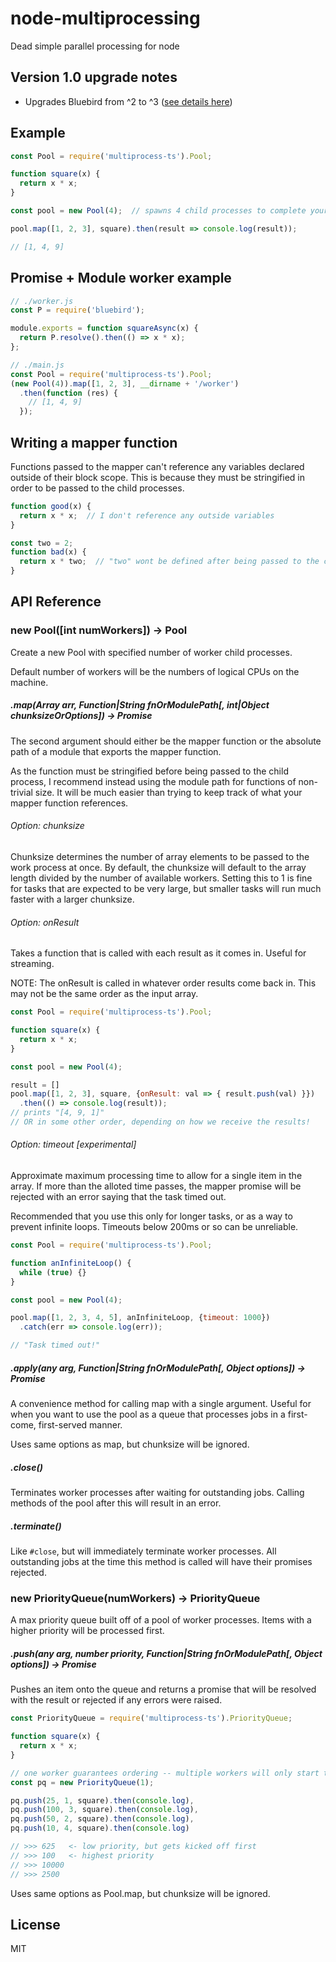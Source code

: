 # node-multiprocessing
Dead simple parallel processing for node

## Version 1.0 upgrade notes
- Upgrades Bluebird from ^2 to ^3 ([see details here](http://bluebirdjs.com/docs/new-in-bluebird-3.html))

## Example

```javascript
const Pool = require('multiprocess-ts').Pool;

function square(x) {
  return x * x;
}

const pool = new Pool(4);  // spawns 4 child processes to complete your jobs

pool.map([1, 2, 3], square).then(result => console.log(result));

// [1, 4, 9]
```

## Promise + Module worker example
```javascript
// ./worker.js
const P = require('bluebird');

module.exports = function squareAsync(x) {
  return P.resolve().then(() => x * x);
};
```

```javascript
// ./main.js
const Pool = require('multiprocess-ts').Pool;
(new Pool(4)).map([1, 2, 3], __dirname + '/worker')
  .then(function (res) {
    // [1, 4, 9]
  });
```

## Writing a mapper function

Functions passed to the mapper can't reference any variables declared outside of their block scope. This is because they must be stringified in order to be passed to the child processes.

```javascript
function good(x) {
  return x * x;  // I don't reference any outside variables
}

const two = 2;
function bad(x) {
  return x * two;  // "two" wont be defined after being passed to the child proc
}
```

## API Reference

### new Pool([int numWorkers]) -> Pool

Create a new Pool with specified number of worker child processes.

Default number of workers will be the numbers of logical CPUs on the machine.

##### .map(Array arr, Function|String fnOrModulePath[, int|Object chunksizeOrOptions]) -> Promise

The second argument should either be the mapper function or the absolute path of a module that exports the mapper function.

As the function must be stringified before being passed to the child process, I recommend instead using the module path for functions of non-trivial size. It will be much easier than trying to keep track of what your mapper function references.

###### Option: chunksize
Chunksize determines the number of array elements to be passed to the work process at once. By default, the chunksize will default to the array length divided by the number of available workers. Setting this to 1 is fine for tasks that are expected to be very large, but smaller tasks will run much faster with a larger chunksize.

###### Option: onResult
Takes a function that is called with each result as it comes in. Useful for streaming.

NOTE: The onResult is called in whatever order results come back in. This may not be the same order as the input array.

```javascript
const Pool = require('multiprocess-ts').Pool;

function square(x) {
  return x * x;
}

const pool = new Pool(4);

result = []
pool.map([1, 2, 3], square, {onResult: val => { result.push(val) }})
  .then(() => console.log(result));
// prints "[4, 9, 1]"
// OR in some other order, depending on how we receive the results!
```

###### Option: timeout [experimental]
Approximate maximum processing time to allow for a single item in the array. If more than the alloted time passes, the mapper promise will be rejected with an error saying that the task timed out.

Recommended that you use this only for longer tasks, or as a way to prevent infinite loops. Timeouts below 200ms or so can be unreliable.

```javascript
const Pool = require('multiprocess-ts').Pool;

function anInfiniteLoop() {
  while (true) {}
}

const pool = new Pool(4);

pool.map([1, 2, 3, 4, 5], anInfiniteLoop, {timeout: 1000})
  .catch(err => console.log(err));

// "Task timed out!"
```

##### .apply(any arg, Function|String fnOrModulePath[, Object options]) -> Promise

A convenience method for calling map with a single argument. Useful for when you want to use the pool as a queue that processes jobs in a first-come, first-served manner.

Uses same options as map, but chunksize will be ignored.

##### .close()

Terminates worker processes after waiting for outstanding jobs. Calling methods of the pool after this will result in an error.

##### .terminate()

Like `#close`, but will immediately terminate worker processes. All outstanding jobs at the time this method is called will have their promises rejected.


### new PriorityQueue(numWorkers) -> PriorityQueue

A max priority queue built off of a pool of worker processes. Items with a higher priority will be processed first.

##### .push(any arg, number priority, Function|String fnOrModulePath[, Object options]) -> Promise

Pushes an item onto the queue and returns a promise that will be resolved with the result or rejected if any errors were raised.

```javascript
const PriorityQueue = require('multiprocess-ts').PriorityQueue;

function square(x) {
  return x * x;
}

// one worker guarantees ordering -- multiple workers will only start tasks in order
const pq = new PriorityQueue(1);

pq.push(25, 1, square).then(console.log),
pq.push(100, 3, square).then(console.log),
pq.push(50, 2, square).then(console.log),
pq.push(10, 4, square).then(console.log)

// >>> 625   <- low priority, but gets kicked off first
// >>> 100   <- highest priority
// >>> 10000
// >>> 2500
```

Uses same options as Pool.map, but chunksize will be ignored.

## License

  MIT
